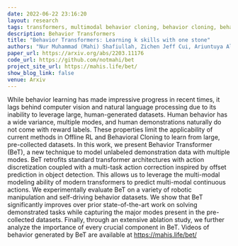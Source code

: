 ```yaml
---
date: 2022-06-22 23:16:20
layout: research
tags: transformers, multimodal behavior cloning, behavior cloning, behavior transformers, learning from offline data
description: Behavior Transformers
title: "Behavior Transformers: Learning k skills with one stone"
authors: "Nur Muhammad (Mahi) Shafiullah, Zichen Jeff Cui, Ariuntuya Altanzaya, Lerrel Pinto"
paper_url: https://arxiv.org/abs/2203.11176
code_url: https://github.com/notmahi/bet
project_site_url: https://mahis.life/bet/
show_blog_link: false
venue: Arxiv
---
```


While behavior learning has made impressive progress in recent times, it lags behind computer vision and natural language processing due to its inability to leverage large, human-generated datasets. Human behavior has a wide variance, multiple modes, and human demonstrations naturally do not come with reward labels. These properties limit the applicability of current methods in Offline RL and Behavioral Cloning to learn from large, pre-collected datasets. In this work, we present Behavior Transformer (BeT), a new technique to model unlabeled demonstration data with multiple modes. BeT retrofits standard transformer architectures with action discretization coupled with a multi-task action correction inspired by offset prediction in object detection. This allows us to leverage the multi-modal modeling ability of modern transformers to predict multi-modal continuous actions. We experimentally evaluate BeT on a variety of robotic manipulation and self-driving behavior datasets. We show that BeT significantly improves over prior state-of-the-art work on solving demonstrated tasks while capturing the major modes present in the pre-collected datasets. Finally, through an extensive ablation study, we further analyze the importance of every crucial component in BeT. Videos of behavior generated by BeT are available at https://mahis.life/bet/

